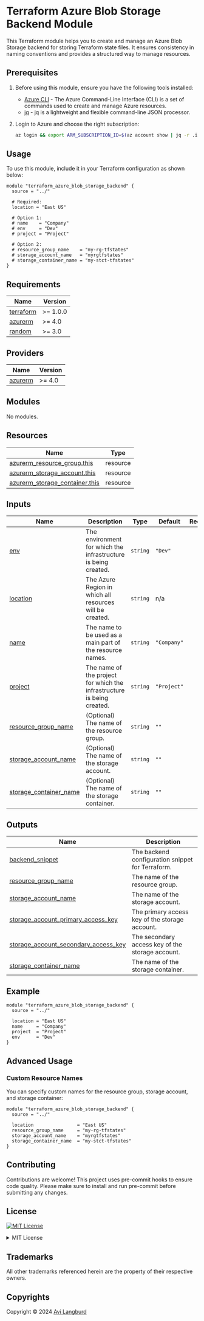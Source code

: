 # Terraform Azure Blob Storage Backend Module

This Terraform module helps you to create and manage an Azure Blob Storage backend for storing Terraform state files. It ensures consistency in naming conventions and provides a structured way to manage resources.

## Prerequisites

1. Before using this module, ensure you have the following tools installed:

   - [Azure CLI](https://docs.microsoft.com/en-us/cli/azure/install-azure-cli) - The Azure Command-Line Interface (CLI) is a set of commands used to create and manage Azure resources.
   - [jq](https://stedolan.github.io/jq/download/) - jq is a lightweight and flexible command-line JSON processor.

2. Login to Azure and choose the right subscription:

    ```bash
    az login && export ARM_SUBSCRIPTION_ID=$(az account show | jq -r .id)
    ```

## Usage

To use this module, include it in your Terraform configuration as shown below:

```hcl
module "terraform_azure_blob_storage_backend" {
  source = "../"

  # Required:
  location = "East US"

  # Option 1:
  # name    = "Company"
  # env     = "Dev"
  # project = "Project"

  # Option 2:
  # resource_group_name    = "my-rg-tfstates"
  # storage_account_name   = "myrgtfstates"
  # storage_container_name = "my-stct-tfstates"
}
```

<!-- BEGIN_TF_DOCS -->
## Requirements

| Name | Version |
|------|---------|
| <a name="requirement_terraform"></a> [terraform](#requirement\_terraform) | >= 1.0.0 |
| <a name="requirement_azurerm"></a> [azurerm](#requirement\_azurerm) | >= 4.0 |
| <a name="requirement_random"></a> [random](#requirement\_random) | >= 3.0 |

## Providers

| Name | Version |
|------|---------|
| <a name="provider_azurerm"></a> [azurerm](#provider\_azurerm) | >= 4.0 |

## Modules

No modules.

## Resources

| Name | Type |
|------|------|
| [azurerm_resource_group.this](https://registry.terraform.io/providers/hashicorp/azurerm/latest/docs/resources/resource_group) | resource |
| [azurerm_storage_account.this](https://registry.terraform.io/providers/hashicorp/azurerm/latest/docs/resources/storage_account) | resource |
| [azurerm_storage_container.this](https://registry.terraform.io/providers/hashicorp/azurerm/latest/docs/resources/storage_container) | resource |

## Inputs

| Name | Description | Type | Default | Required |
|------|-------------|------|---------|:--------:|
| <a name="input_env"></a> [env](#input\_env) | The environment for which the infrastructure is being created. | `string` | `"Dev"` | no |
| <a name="input_location"></a> [location](#input\_location) | The Azure Region in which all resources will be created. | `string` | n/a | yes |
| <a name="input_name"></a> [name](#input\_name) | The name to be used as a main part of the resource names. | `string` | `"Company"` | no |
| <a name="input_project"></a> [project](#input\_project) | The name of the project for which the infrastructure is being created. | `string` | `"Project"` | no |
| <a name="input_resource_group_name"></a> [resource\_group\_name](#input\_resource\_group\_name) | (Optional) The name of the resource group. | `string` | `""` | no |
| <a name="input_storage_account_name"></a> [storage\_account\_name](#input\_storage\_account\_name) | (Optional) The name of the storage account. | `string` | `""` | no |
| <a name="input_storage_container_name"></a> [storage\_container\_name](#input\_storage\_container\_name) | (Optional) The name of the storage container. | `string` | `""` | no |

## Outputs

| Name | Description |
|------|-------------|
| <a name="output_backend_snippet"></a> [backend\_snippet](#output\_backend\_snippet) | The backend configuration snippet for Terraform. |
| <a name="output_resource_group_name"></a> [resource\_group\_name](#output\_resource\_group\_name) | The name of the resource group. |
| <a name="output_storage_account_name"></a> [storage\_account\_name](#output\_storage\_account\_name) | The name of the storage account. |
| <a name="output_storage_account_primary_access_key"></a> [storage\_account\_primary\_access\_key](#output\_storage\_account\_primary\_access\_key) | The primary access key of the storage account. |
| <a name="output_storage_account_secondary_access_key"></a> [storage\_account\_secondary\_access\_key](#output\_storage\_account\_secondary\_access\_key) | The secondary access key of the storage account. |
| <a name="output_storage_container_name"></a> [storage\_container\_name](#output\_storage\_container\_name) | The name of the storage container. |
<!-- END_TF_DOCS -->

## Example

```hcl
module "terraform_azure_blob_storage_backend" {
  source = "../"

  location = "East US"
  name     = "Company"
  project  = "Project"
  env      = "Dev"
}
```

## Advanced Usage

### Custom Resource Names

You can specify custom names for the resource group, storage account, and storage container:

```hcl
module "terraform_azure_blob_storage_backend" {
  source = "../"

  location                = "East US"
  resource_group_name     = "my-rg-tfstates"
  storage_account_name    = "myrgtfstates"
  storage_container_name  = "my-stct-tfstates"
}
```

## Contributing

Contributions are welcome! This project uses pre-commit hooks to ensure code quality. Please make sure to install and run pre-commit before submitting any changes.

## License

<a href="https://opensource.org/license/mit"><img src="https://img.shields.io/badge/License-MIT-blue.svg?style=for-the-badge" alt="MIT License"></a>

<details>
<summary>MIT License</summary>
<br/>
<br/>

Complete license is available in the [`LICENSE`](LICENSE) file.

```text
Permission is hereby granted, free of charge, to any person obtaining a copy
of this software and associated documentation files (the "Software"), to deal
in the Software without restriction, including without limitation the rights
to use, copy, modify, merge, publish, distribute, sublicense, and/or sell
copies of the Software, and to permit persons to whom the Software is
furnished to do so, subject to the following conditions:

The above copyright notice and this permission notice shall be included in all
copies or substantial portions of the Software.

THE SOFTWARE IS PROVIDED "AS IS", WITHOUT WARRANTY OF ANY KIND, EXPRESS OR
IMPLIED, INCLUDING BUT NOT LIMITED TO THE WARRANTIES OF MERCHANTABILITY,
FITNESS FOR A PARTICULAR PURPOSE AND NONINFRINGEMENT. IN NO EVENT SHALL THE
AUTHORS OR COPYRIGHT HOLDERS BE LIABLE FOR ANY CLAIM, DAMAGES OR OTHER
LIABILITY, WHETHER IN AN ACTION OF CONTRACT, TORT OR OTHERWISE, ARISING FROM,
OUT OF OR IN CONNECTION WITH THE SOFTWARE OR THE USE OR OTHER DEALINGS IN THE
SOFTWARE.
```

</details>

## Trademarks

All other trademarks referenced herein are the property of their respective owners.

## Copyrights

Copyright © 2024 [Avi Langburd](https://github.com/langburd)
